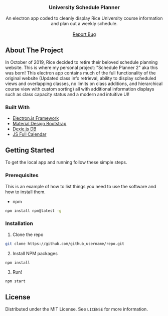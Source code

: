 
<!-- PROJECT LOGO -->
<br />
<p align="center">

  <h3 align="center">University Schedule Planner</h3>

  <p align="center">
    An electron app coded to cleanly display Rice University course information and plan out a weekly schedule.
    <br />
    <br />
    <a href="https://github.com/therogerwang/schedule-planner-2/issues">Report Bug</a>
  </p>
</p>


<!-- ABOUT THE PROJECT -->
## About The Project

In October of 2019, Rice decided to retire their beloved schedule planning website. This is where my personal project: "Schedule Planner 2" aka this was born!
This electron app contains much of the full functionality of the original website (Updated class info retrieval, ability to display scheduled views and overlapping classes,
no limits on class additions, and hierarchical course view with custom sorting) all with additional information displays such as class capacity status and a modern and intuitive UI!

### Built With

* [Electron.js Framework](www.electronjs.org)
* [Material Design Bootstrap](www.electronjs.org)
* [Dexie.js DB](dexie.org)
* [JS Full Calendar](https://fullcalendar.io/)


<!-- GETTING STARTED -->
## Getting Started

To get the local app and running follow these simple steps. 

### Prerequisites

This is an example of how to list things you need to use the software and how to install them.
* npm
```sh
npm install npm@latest -g
```

### Installation
 
1. Clone the repo
```sh
git clone https://github.com/github_username/repo.git
```
2. Install NPM packages
```sh
npm install
```
3. Run!
```sh
npm start
```

<!-- LICENSE -->
## License

Distributed under the MIT License. See `LICENSE` for more information.



